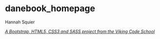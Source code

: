 # danebook_homepage

Hannah Squier

*[A Bootstrap, HTML5, CSS3 and SASS project from the Viking Code School](http://www.vikingcodeschool.com)*